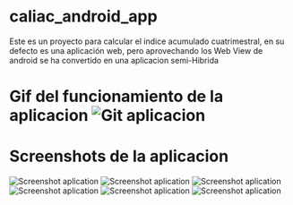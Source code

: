 # caliac_android_app
Este es un proyecto para calcular el indice acumulado cuatrimestral, en su defecto es una aplicación web, pero aprovechando los Web View de android se ha convertido  en una aplicacion semi-Hibrida 


<h1>Gif del funcionamiento de la aplicacion</h>
<img src="/screens/gif.gif" alt="Git aplicacion"/>

<h1>Screenshots de la aplicacion</h1>
<img src="/screens/screenshot_01.png" alt="Screenshot aplication"/>
<img src="/screens/screenshot_02.png" alt="Screenshot aplication"/>
<img src="/screens/screenshot_03.png" alt="Screenshot aplication"/>
<img src="/screens/screenshot_04.png" alt="Screenshot aplication"/>
<img src="/screens/screenshot_05.png" alt="Screenshot aplication"/>
<img src="/screens/screenshot_06.png" alt="Screenshot aplication"/>
